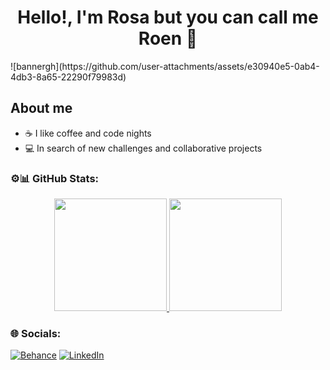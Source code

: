<div align="center">
<h1 align="center">Hello!, I'm Rosa but you can call me Roen 👋</h1>
 </div>
![bannergh](https://github.com/user-attachments/assets/e30940e5-0ab4-4db3-8a65-22290f79983d)

## About me
- ☕ I like coffee and code nights
- 💻 In search of new challenges and collaborative projects

### ⚙️📊 GitHub Stats:
<p align="center">
<a href="https://github.com/Rosa-Enco-Perez">
  <img height="180em" src="https://github-readme-stats-eight-theta.vercel.app/api?username=Rosa-Enco-Perez&show_icons=true&theme=algolia&include_all_commits=true&count_private=true"/>
  <img height="180em" src="https://github-readme-stats-eight-theta.vercel.app/api/top-langs/?username=Rosa-Enco-Perez&layout=compact&langs_count=8&theme=algolia"/></a>
</p>

### 🌐 Socials:
[![Behance](https://img.shields.io/badge/Behance-1769ff?logo=behance&logoColor=white)](https://www.behance.net/rosaenco) [![LinkedIn](https://img.shields.io/badge/LinkedIn-%230077B5.svg?logo=linkedin&logoColor=white)](https://www.linkedin.com/in/rosaenco/) 
